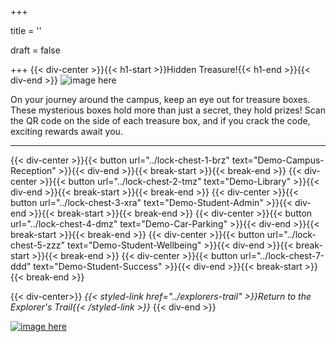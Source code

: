 +++

title = ''

draft = false

+++
{{< div-center >}}{{< h1-start >}}Hidden Treasure!{{< h1-end >}}{{< div-end >}}
![image here](../images/chest-3.png#center)

On your journey around the campus, keep an eye out for treasure boxes. These mysterious boxes hold more than just a secret, they hold prizes! Scan the QR code on the side of each treasure box, and if you crack the code, exciting rewards await you.
___

[comment]: # (add this around all these buttons to hide before game start)
{{< div-center >}}{{< button url="../lock-chest-1-brz" text="Demo-Campus-Reception" >}}{{< div-end >}}{{< break-start >}}{{< break-end >}}
{{< div-center >}}{{< button url="../lock-chest-2-tmz" text="Demo-Library" >}}{{< div-end >}}{{< break-start >}}{{< break-end >}}
{{< div-center >}}{{< button url="../lock-chest-3-xra" text="Demo-Student-Admin" >}}{{< div-end >}}{{< break-start >}}{{< break-end >}}
{{< div-center >}}{{< button url="../lock-chest-4-dmz" text="Demo-Car-Parking" >}}{{< div-end >}}{{< break-start >}}{{< break-end >}}
{{< div-center >}}{{< button url="../lock-chest-5-zzz" text="Demo-Student-Wellbeing" >}}{{< div-end >}}{{< break-start >}}{{< break-end >}}
{{< div-center >}}{{< button url="../lock-chest-7-ddd" text="Demo-Student-Success" >}}{{< div-end >}}{{< break-start >}}{{< break-end >}}

{{< div-center>}}
*{{< styled-link href="../explorers-trail" >}}Return to the Explorer's Trail{{< /styled-link >}}*
{{< div-end >}}

[![image here](../images/lost-icon.png#center)](../lost)